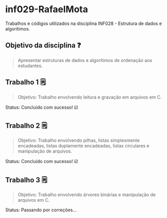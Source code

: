# inf029-RafaelMota

Trabalhos e códigos utilizados na disciplina INF028 - Estrutura de dados e algoritimos.

## Objetivo da disciplina ❓

> Apresentar estruturas de dados e algoritimos de ordenação aos estudantes.

## Trabalho 1 🗒️

> Objetivo: Trabalho envolvendo leitura e gravação em arquivos em C. 

Status: Concluído com sucesso! ☑️

## Trabalho 2 🗒️

> Objetivo: Trabalho envolvendo pilhas, listas simplesmente encadeadas, listas duplamente encadeadas, listas circulares e manipulação de arquivos.

Status: Concluído com sucesso! ☑️

## Trabalho 3 🗒️

> Objetivo: Trabalho envolvendo árvores binárias e manipulação de arquivos em C.

Status: Passando por correções...
##

